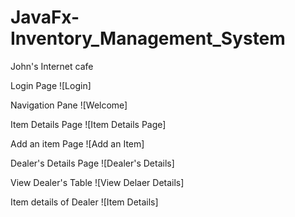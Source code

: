 # JavaFx-Inventory_Management_System
John's Internet cafe

Login Page
![Login]

Navigation Pane
![Welcome]

Item Details Page
![Item Details Page]

Add an item Page
![Add an Item]

Dealer's Details Page
![Dealer's Details]


View Dealer's Table
![View Delaer Details]

Item details of Dealer
![Item Details]




